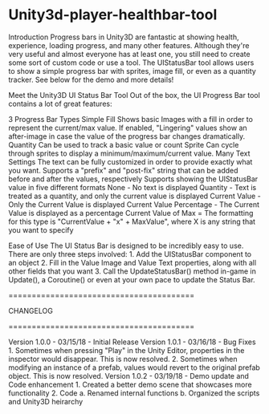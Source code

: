 # Unity3d-player-healthbar-tool
Introduction
Progress bars in Unity3D are fantastic at showing health, experience, loading progress, and many other features. Although they're very useful and almost everyone has at least one, you still need to create some sort of custom code or use a tool. The UIStatusBar tool allows users to show a simple progress bar with sprites, image fill, or even as a quantity tracker. See below for the demo and more details!

Meet the Unity3D UI Status Bar Tool
Out of the box, the UI Progress Bar tool contains a lot of great features:

3 Progress Bar Types
Simple Fill
    Shows basic Images with a fill in order to represent the current/max value.
    If enabled, "Lingering" values show an after-image in case the value of the progress bar changes dramatically.
Quantity
    Can be used to track a basic value or count
Sprite
    Can cycle through sprites to display a minimum/maximum/current value.
Many Text Settings
    The text can be fully customized in order to provide exactly what you want.
    Supports a "prefix" and "post-fix" string that can be added before and after the values, respectively
    Supports showing the UIStatusBar value in five different formats
        None - No text is displayed
        Quantity - Text is treated as a quantity, and only the current value is displayed
        Current Value - Only the Current Value is displayed
        Current Value Percentage - The Current Value is displayed as a percentage
        Current Value of Max = The formatting for this type is "CurrentValue + "x" + MaxValue", where X is any string that you want to     specify
        
Ease of Use
The UI Status Bar is designed to be incredibly easy to use. There are only three steps involved:
    1. Add the UIStatusBar component to an object
    2. Fill in the Value Image and Value Text properties, along with all other fields that you want
    3. Call the UpdateStatusBar() method in-game in Update(), a Coroutine() or even at your own pace to update the Status Bar.


========================================

CHANGELOG

========================================

Version 1.0.0 - 03/15/18 - Initial Release
Version 1.0.1 - 03/16/18 - Bug Fixes
    1. Sometimes when pressing "Play" in the Unity Editor, properties in the inspector would disappear. This is now resolved.
    2. Sometimes when modifying an instance of a prefab, values would revert to the original prefab object. This is now resolved.
Version 1.0.2 - 03/19/18 - Demo update and Code enhancement
    1. Created a better demo scene that showcases more functionality
    2. Code
        a. Renamed internal functions
        b. Organized the scripts and Unity3D heirarchy
